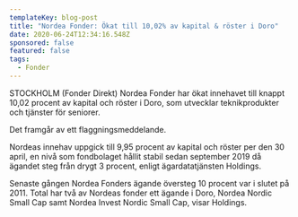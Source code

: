 ```yaml
---
templateKey: blog-post
title: "Nordea Fonder: Ökat till 10,02% av kapital & röster i Doro"
date: 2020-06-24T12:34:16.548Z
sponsored: false
featured: false
tags:
  - Fonder
---
```

STOCKHOLM (Fonder Direkt) Nordea Fonder har ökat innehavet till knappt 10,02 procent av kapital och röster i Doro, som utvecklar teknikprodukter och tjänster för seniorer.

Det framgår av ett flaggningsmeddelande.

Nordeas innehav uppgick till 9,95 procent av kapital och röster per den 30 april, en nivå som fondbolaget hållit stabil sedan september 2019 då ägandet steg från drygt 3 procent, enligt ägardatatjänsten Holdings.

Senaste gången Nordea Fonders ägande översteg 10 procent var i slutet på 2011. Total har två av Nordeas fonder ett ägande i Doro, Nordea Nordic Small Cap samt Nordea Invest Nordic Small Cap, visar Holdings.